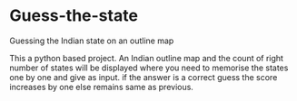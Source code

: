 # Guess-the-state
Guessing the Indian state on an outline map

This a python based project. An Indian outline map and the count of right number of states will be displayed where you need to memorise the states one by one and give as input. if the answer is a correct guess the score increases by one else remains same as previous. 
